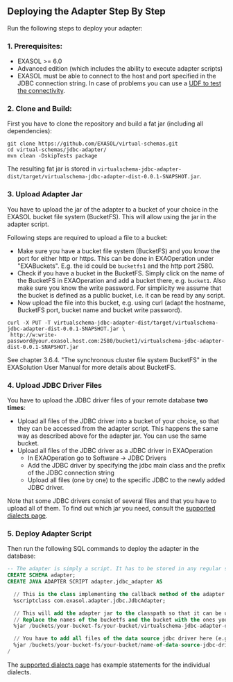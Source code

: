 ## Deploying the Adapter Step By Step

Run the following steps to deploy your adapter:

### 1. Prerequisites:
* EXASOL >= 6.0
* Advanced edition (which includes the ability to execute adapter scripts)
* EXASOL must be able to connect to the host and port specified in the JDBC connection string. In case of problems you can use a [UDF to test the connectivity](https://www.exasol.com/support/browse/SOL-307).

### 2. Clone and Build:

First you have to clone the repository and build a fat jar (including all dependencies):
```
git clone https://github.com/EXASOL/virtual-schemas.git
cd virtual-schemas/jdbc-adapter/
mvn clean -DskipTests package
```

The resulting fat jar is stored in ```virtualschema-jdbc-adapter-dist/target/virtualschema-jdbc-adapter-dist-0.0.1-SNAPSHOT.jar```.

### 3. Upload Adapter Jar

You have to upload the jar of the adapter to a bucket of your choice in the EXASOL bucket file system (BucketFS). This will allow using the jar in the adapter script.

Following steps are required to upload a file to a bucket:
* Make sure you have a bucket file system (BucketFS) and you know the port for either http or https. This can be done in EXAOperation under "EXABuckets". E.g. the id could be ```bucketfs1``` and the http port 2580.
* Check if you have a bucket in the BucketFS. Simply click on the name of the BucketFS in EXAOperation and add a bucket there, e.g. ```bucket1```. Also make sure you know the write password. For simplicity we assume that the bucket is defined as a public bucket, i.e. it can be read by any script.
* Now upload the file into this bucket, e.g. using curl (adapt the hostname, BucketFS port, bucket name and bucket write password).
```
curl -X PUT -T virtualschema-jdbc-adapter-dist/target/virtualschema-jdbc-adapter-dist-0.0.1-SNAPSHOT.jar \
 http://w:write-password@your.exasol.host.com:2580/bucket1/virtualschema-jdbc-adapter-dist-0.0.1-SNAPSHOT.jar
```

See chapter 3.6.4. "The synchronous cluster file system BucketFS" in the EXASolution User Manual for more details about BucketFS.

### 4. Upload JDBC Driver Files

You have to upload the JDBC driver files of your remote database **two times**:
* Upload all files of the JDBC driver into a bucket of your choice, so that they can be accessed from the adapter script. This happens the same way as described above for the adapter jar. You can use the same bucket.
* Upload all files of the JDBC driver as a JDBC driver in EXAOperation
  - In EXAOperation go to Software -> JDBC Drivers
  - Add the JDBC driver by specifying the jdbc main class and the prefix of the JDBC connection string
  - Upload all files (one by one) to the specific JDBC to the newly added JDBC driver.

Note that some JDBC drivers consist of several files and that you have to upload all of them. To find out which jar you need, consult the [supported dialects page](supported-dialects.md).

### 5. Deploy Adapter Script
Then run the following SQL commands to deploy the adapter in the database:
```sql
-- The adapter is simply a script. It has to be stored in any regular schema.
CREATE SCHEMA adapter;
CREATE JAVA ADAPTER SCRIPT adapter.jdbc_adapter AS

  // This is the class implementing the callback method of the adapter script
  %scriptclass com.exasol.adapter.jdbc.JdbcAdapter;

  // This will add the adapter jar to the classpath so that it can be used inside the adapter script
  // Replace the names of the bucketfs and the bucket with the ones you used.
  %jar /buckets/your-bucket-fs/your-bucket/virtualschema-jdbc-adapter-dist-0.0.1-SNAPSHOT.jar;

  // You have to add all files of the data source jdbc driver here (e.g. Hive JDBC driver files)
  %jar /buckets/your-bucket-fs/your-bucket/name-of-data-source-jdbc-driver.jar;
/
```

The [supported dialects page](supported-dialects.md) has example statements for the individual dialects.
